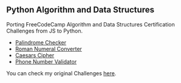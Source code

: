 ## Python Algorithm and Data Structures

Porting FreeCodeCamp Algorithm and Data Structures Certification Challenges from JS to Python.

* [Palindrome Checker](https://github.com/omik-fsp/fsp-pads/blob/master/palindrome-checker.py)
* [Roman Numeral Converter](https://github.com/omik-fsp/fsp-pads/blob/master/convert-to-roman.py)
* [Caesars Cipher](https://github.com/omik-fsp/fsp-pads/blob/master/rot13.py)
* [Phone Number Validator](https://github.com/omik-fsp/fsp-pads/blob/master/phone-validator.py)

You can check my original Challenges [here](https://omik-fcc.github.io).
